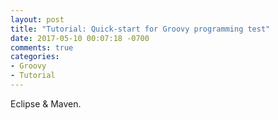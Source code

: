```yaml
---
layout: post
title: "Tutorial: Quick-start for Groovy programming test"
date: 2017-05-10 00:07:18 -0700
comments: true
categories: 
- Groovy
- Tutorial
---
```


Eclipse & Maven.
